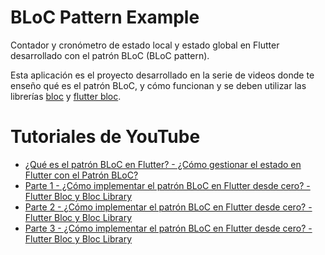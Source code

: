 # BLoC Pattern Example

Contador y cronómetro de estado local y estado global en Flutter desarrollado con el patrón BLoC (BLoC pattern).

Esta aplicación es el proyecto desarrollado en la serie de videos donde te enseño qué es el patrón BLoC, y cómo funcionan y se deben utilizar las librerías [bloc](https://github.com/felangel/bloc/tree/master/packages/bloc) y [flutter bloc](https://github.com/felangel/bloc/tree/master/packages/flutter_bloc).

# Tutoriales de YouTube

- [¿Qué es el patrón BLoC en Flutter? - ¿Cómo gestionar el estado en Flutter con el Patrón BLoC?](https://youtu.be/vY4KmVqXEGE)
- [Parte 1 - ¿Cómo implementar el patrón BLoC en Flutter desde cero? - Flutter Bloc y Bloc Library](https://youtu.be/c1liGPqrMlA)
- [Parte 2 - ¿Cómo implementar el patrón BLoC en Flutter desde cero? - Flutter Bloc y Bloc Library](https://youtu.be/HS2jsM-yzq4)
- [Parte 3 - ¿Cómo implementar el patrón BLoC en Flutter desde cero? - Flutter Bloc y Bloc Library](https://youtu.be/DClevEVGA8s)
